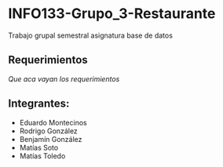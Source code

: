 # INFO133-Grupo_3-Restaurante
Trabajo grupal semestral asignatura base de datos

## Requerimientos
*Que aca vayan los requerimientos*

## Integrantes:
- Eduardo Montecinos
- Rodrigo González
- Benjamín González
- Matías Soto
- Matías Toledo
